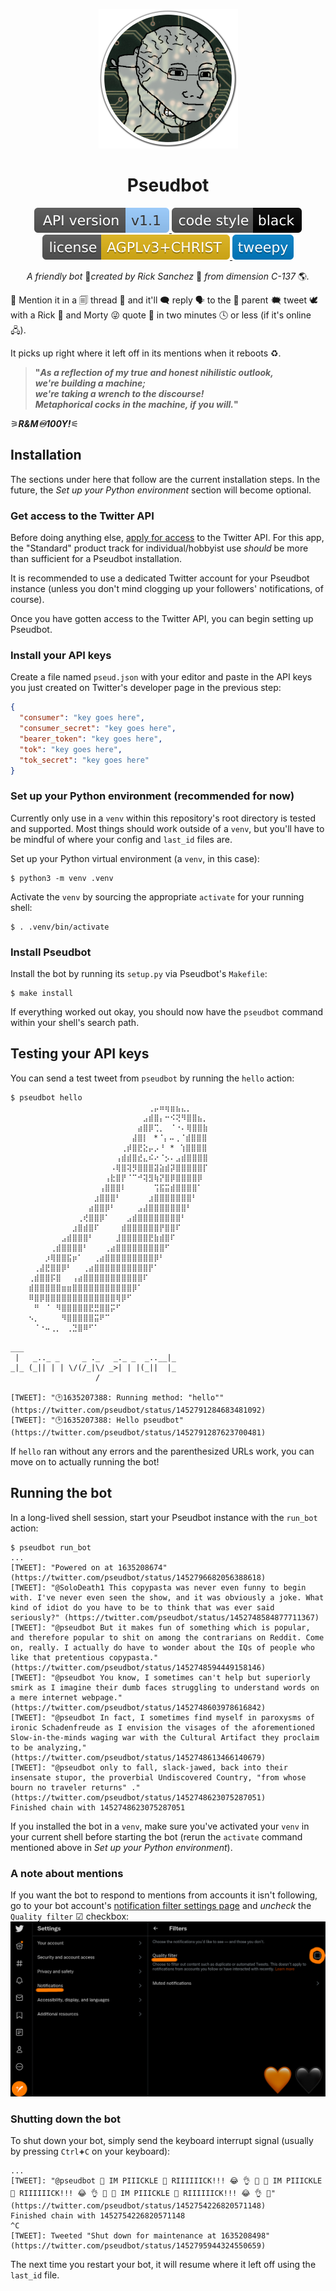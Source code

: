 <p align="center">
  <img alt="pseudbot logo" src="./img/pseudbot-icon-1000.png" width=223 height=223>
  <h1 align="center">Pseudbot</h1>
</p>

<p align="center">
  <a href="https://developer.twitter.com/en/docs/twitter-api/v1">
    <img alt="Twitter API: v1.1" src="./img/twitter-api1.1-badge.svg">
  </a>
  <a href="https://github.com/psf/black">
    <img alt="Code style: black" src="./img/black-badge.svg">
  </a>
  <a href="./LICENSE">
    <img alt="License: AGPLv3+CHRIST" src="./img/license-badge.svg">
  </a>
  <a href="https://www.tweepy.org/">
    <img alt="Powered by Tweepy" src="./img/tweepy.svg">
  </a>
</p>

<p align="center">
  <i>A friendly bot</i> 🤖<i>created by Rick Sanchez</i> 🧪 <i>from dimension C-137</i> 🌎<i>.</i>
</p>

📣 Mention it in a 🗐 thread <!--this emoji is too spicy for GitHub 🪡-->
🧵 and it'll 🗨 reply 🗣 to the 🚸 parent 🗮 tweet 🕊 with a
Rick 🧠 and Morty 😜 quote 💯 in two minutes 🕓 or less (if it's
online 🖧).

It picks up right where it left off in its mentions when it reboots ♻.

> <b>"<i>As a reflection of my true and honest nihilistic outlook,<br>we're building a machine;<br>we're taking a wrench to the discourse!<br>Metaphorical cocks in the machine, if you will.</i>"</b>

⚞<i><b>R&M♾100Y!</i></b>⚟

## Installation
The sections under here that follow are the current installation steps.
In the future, the *Set up your Python environment* section will
become optional.

### Get access to the Twitter API
Before doing anything else,
[apply for access](https://developer.twitter.com/en/docs/twitter-api/getting-started/getting-access-to-the-twitter-api)
to the Twitter API.  For this app, the "Standard" product track for
individual/hobbyist use *should* be more than sufficient for a Pseudbot
installation.

It is recommended to use a dedicated Twitter account for your Pseudbot
instance (unless you don't mind clogging up your followers' notifications, of
course).

Once you have gotten access to the Twitter API, you can begin setting up
Pseudbot.

### Install your API keys
Create a file named `pseud.json` with your editor and paste in the API keys you
just created on Twitter's developer page in the previous step:
```json
{
  "consumer": "key goes here",
  "consumer_secret": "key goes here",
  "bearer_token": "key goes here",
  "tok": "key goes here",
  "tok_secret": "key goes here"
}
```

### Set up your Python environment (recommended for now)
Currently only use in a `venv` within this repository's root directory
is tested and supported.  Most things should work outside of a `venv`, but
you'll have to be mindful of where your config and `last_id` files are.

Set up your Python virtual environment (a `venv`, in this case):
```
$ python3 -m venv .venv
```

Activate the `venv` by sourcing the appropriate `activate` for your running
shell:
```
$ . .venv/bin/activate
```

### Install Pseudbot
Install the bot by running its `setup.py` via Pseudbot's `Makefile`:
```
$ make install
```

If everything worked out okay, you should now have the `pseudbot` command
within your shell's search path.


## Testing your API keys
You can send a test tweet from `pseudbot` by running the `hello` action:
```
$ pseudbot hello
    ⠀⠀⠀⠀⠀⠀⠀⠀⠀⠀⠀⠀⠀⠀⠀⠀⠀⠀⠀⠀⠀⠀⢀⡤⠶⢶⣶⣦⣄⡀⠀⠀
    ⠀⠀⠀⠀⠀⠀⠀⠀⠀⠀⠀⠀⠀⠀⠀⠀⠀⠀⠀⠀⠀⣠⣾⣿⡄⠒⠪⢝⠻⣿⣿⣦⡀
    ⠀⠀⠀⠀⠀⠀⠀⠀⠀⠀⠀⠀⠀⠀⠀⠀⠀⠀⠀⠀⣴⣿⡿⢉⡀⠀⠈⠐⠄⢿⣿⣿⣷
    ⠀⠀⠀⠀⠀⠀⠀⠀⠀⠀⠀⠀⠀⠀⠀⠀⠀⠀⠀⣼⣿⡇⠀*⠈⡄⠤⢀⠈⣾⣿⣿⣿
    ⠀⠀⠀⠀⠀⠀⠀⠀⠀⠀⠀⠀⠀⠀⠀⠀⠀⢀⡾⣿⣟⣕⡤⡠⠘⠀*⠀⢱⣿⣿⣿⣿
    ⠀⠀⠀⠀⠀⠀⠀⠀⠀⠀⠀⠀⠀⠀⠀⠀⢠⣾⣾⣿⣞⣄⠮⠔⠈⡢⠄⣠⣾⣿⣿⣿⣿
    ⠀⠀⠀⠀⠀⠀⠀⠀⠀⠀⠀⠀⠀⠀⠀⠠⢿⣿⢽⡻⣿⣿⣿⣽⣵⣾⡽⣿⣿⣿⣿⣿⡏
    ⠀⠀⠀⠀⠀⠀⠀⠀⠀⠀⠀⠀⠀⠀⢠⣗⣿⡟⠈⠉⠚⢽⣻⢷⡝⣿⡿⣿⣿⣿⣿⡿⠀
    ⠀⠀⠀⠀⠀⠀⠀⠀⠀⠀⠀⠀⠀⢠⣿⣿⣿⠇⠀⠀⠀⠀⠀⢩⣯⣭⣾⣿⣿⣿⣿⠁⠀
    ⠀⠀⠀⠀⠀⠀⠀⠀⠀⠀⠀⠀⣰⣿⣿⣿⠃⠀⠀⠀⠀⠀⣰⣿⣿⣿⣿⣿⣿⣿⠃⠀⠀
    ⠀⠀⠀⠀⠀⠀⠀⠀⠀⠀⠀⣴⣿⣿⡿⠃⠀⠀⠀⠀⣠⣼⣿⣿⣿⣿⣿⣿⣿⠃⠀⠀⠀
    ⠀⠀⠀⠀⠀⠀⠀⠀⠀⢀⢞⣿⣿⡿⠁⠀⠀⠀⣠⣾⣿⣿⣿⣿⣿⣿⣿⣿⠃⠀⠀⠀⠀
    ⠀⠀⠀⠀⠀⠀⠀⠀⣰⣿⣾⣿⠏⠀⠀⠀⠀⣾⣿⣿⣿⣿⣿⣿⡟⣿⣿⠏⠀⠀⠀⠀⠀
    ⠀⠀⠀⠀⠀⠀⣠⣾⣿⣿⣿⠃⠀⠀⠀⠀⣸⣿⣿⣿⣿⣿⣟⣷⣾⣿⠏⠀⠀⠀⠀⠀⠀
    ⠀⠀⠀⠀⢀⣾⣿⣿⣿⣿⠃⠀⠀⠀⢀⣴⣿⣿⣿⣿⣿⣿⣿⣿⣿⠋⠀⠀⠀⠀⠀⠀⠀
    ⠀⠀⠀⡰⢿⣿⣿⣯⡶⠁⠀⠀⢀⣴⣿⣿⣿⣿⣿⣿⣿⣿⣿⡿⠃⠀⠀⠀⠀⠀⠀⠀⠀
    ⠀⢀⣼⣟⣿⣿⡿⠃⠀⠀⢀⣴⣿⣿⣿⣿⣿⣿⣿⣿⣿⣿⡟⠁⠀⠀⠀⠀⠀⠀⠀⠀⠀
    ⢀⣾⣿⣿⡯⣿⠀⠀⢠⣴⣿⣿⣿⣿⣿⣿⣿⣿⣿⣿⣿⠏⠀⠀⠀⠀⠀⠀⠀⠀⠀⠀⠀⠀⠀
    ⣾⣿⣿⣿⣿⣿⣶⣶⣿⣿⣿⣿⣿⣿⣿⣿⣿⣿⣿⡿⠁⠀⠀⠀⠀⠀⠀⠀⠀⠀⠀⠀⠀
    ⠿⣿⡿⣿⣿⣿⣿⣿⣿⣿⣿⣿⣿⣿⣿⣿⢿⡿⠋⠀⠀⠀⠀⠀⠀⠀⠀⠀⠀⠀⠀⠀⠀
    ⠀⠛⠀⠈⠀⠻⣿⣿⣿⣿⣿⣟⣛⣿⣿⡭⠋⠀⠀⠀⠀⠀⠀⠀⠀⠀⠀⠀⠀⠀⠀⠀⠀
    ⠢⡀⠀⠀⠀⠀⠻⣿⣿⣿⣿⣿⣭⠟⠉⠀⠀⠀⠀⠀⠀⠀⠀⠀⠀⠀⠀⠀⠀⠀⠀⠀⠀
    ⠀⠈⠐⠤⢀⡀⠀⢀⣙⣿⠿⠋⠁⠀⠀⠀⠀⠀⠀⠀⠀⠀⠀⠀⠀⠀⠀⠀⠀⠀⠀⠀⠀

___
 |   _.._ _     _ ._   _._ _  _..__|_
_|_ (_|| | | \/(/_|\/ _>| | |(_||  |_
                   /

[TWEET]: "🕑1635207388: Running method: "hello"" (https://twitter.com/pseudbot/status/1452791284683481092)
[TWEET]: "🕑1635207388: Hello pseudbot" (https://twitter.com/pseudbot/status/1452791287623700481)
```

If `hello` ran without any errors and the parenthesized URLs work, you can move
on to actually running the bot!

## Running the bot
In a long-lived shell session, start your Pseudbot instance with the `run_bot`
action:
```
$ pseudbot run_bot
...
[TWEET]: "Powered on at 1635208674" (https://twitter.com/pseudbot/status/1452796682056388618)
[TWEET]: "@SoloDeath1 This copypasta was never even funny to begin with. I've never even seen the show, and it was obviously a joke. What kind of idiot do you have to be to think that was ever said seriously?" (https://twitter.com/pseudbot/status/1452748584877711367)
[TWEET]: "@pseudbot But it makes fun of something which is popular, and therefore popular to shit on among the contrarians on Reddit. Come on, really. I actually do have to wonder about the IQs of people who like that pretentious copypasta." (https://twitter.com/pseudbot/status/1452748594449158146)
[TWEET]: "@pseudbot You know, I sometimes can't help but superiorly smirk as I imagine their dumb faces struggling to understand words on a mere internet webpage." (https://twitter.com/pseudbot/status/1452748603978616842)
[TWEET]: "@pseudbot In fact, I sometimes find myself in paroxysms of ironic Schadenfreude as I envision the visages of the aforementioned Slow-in-the-minds waging war with the Cultural Artifact they proclaim to be analyzing," (https://twitter.com/pseudbot/status/1452748613466140679)
[TWEET]: "@pseudbot only to fall, slack-jawed, back into their insensate stupor, the proverbial Undiscovered Country, "from whose bourn no traveler returns" ." (https://twitter.com/pseudbot/status/1452748623075287051)
Finished chain with 1452748623075287051
```

If you installed the bot in a `venv`, make sure you've activated your `venv` in
your current shell before starting the bot (rerun the `activate` command
mentioned above in *Set up your Python environment*).

### A note about mentions
If you want the bot to respond to mentions from accounts it isn't following,
go to your bot account's
[notification filter settings page](https://twitter.com/settings/notifications/filters)
and *uncheck* the `Quality filter` ☑ checkbox:
<img src="img/quality-box.png">

### Shutting down the bot
To shut down your bot, simply send the keyboard interrupt signal (usually by
pressing `Ctrl`**+**`C` on your keyboard):
```
...
[TWEET]: "@pseudbot 🥒 IM PIIICKLE 🥒 RIIIIIICK!!! 😂 👌 💯 🥒 IM PIIICKLE 🥒 RIIIIIICK!!! 😂 👌 💯 🥒 IM PIIICKLE 🥒 RIIIIIICK!!! 😂 👌 💯" (https://twitter.com/pseudbot/status/1452754226820571148)
Finished chain with 1452754226820571148
^C
[TWEET]: Tweeted "Shut down for maintenance at 1635208498" (https://twitter.com/pseudbot/status/1452795944324550659)
```

The next time you restart your bot, it will resume where it left off using the
`last_id` file.
